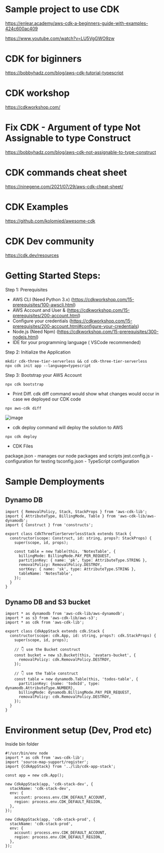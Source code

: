 # Sample project to use CDK
https://enlear.academy/aws-cdk-a-beginners-guide-with-examples-424c600ac409

https://www.youtube.com/watch?v=LU5VgGWO9zw

# CDK for biginners
https://bobbyhadz.com/blog/aws-cdk-tutorial-typescript

# CDK workshop
https://cdkworkshop.com/


# Fix CDK - Argument of type Not Assignable to type Construct
https://bobbyhadz.com/blog/aws-cdk-not-assignable-to-type-construct

# CDK commands cheat sheet

https://ninegene.com/2021/07/29/aws-cdk-cheat-sheet/

# CDK Examples
https://github.com/kolomied/awesome-cdk

# CDK Dev community
https://cdk.dev/resources

# Getting Started Steps:
Step 1: Prerequisites

* AWS CLI (Need Python 3.x) (https://cdkworkshop.com/15-prerequisites/100-awscli.html)
* AWS Account and User &  (https://cdkworkshop.com/15-prerequisites/200-account.html)
* Configure your credentials (https://cdkworkshop.com/15-prerequisites/200-account.html#configure-your-credentials)
* Node.js (Need Npm) (https://cdkworkshop.com/15-prerequisites/300-nodejs.html)
* IDE for your programming language ( VSCode recommended) 

Step 2: Initialize the Application

~~~
mkdir cdk-three-tier-serverless && cd cdk-three-tier-serverless
npx cdk init app --language=typescript
~~~

Step 3: Bootstrap your AWS Account
~~~
npx cdk bootstrap
~~~

* Print Diff. cdk diff command would show what changes would occur in case we deployed our CDK code

~~~
npx aws-cdk diff
~~~

![image](https://user-images.githubusercontent.com/17270996/166907372-f8861aac-90dd-4adf-beb7-12dee4dc2f81.png)

* cdk deploy command will deploy the solution to AWS
~~~
npx cdk deploy
~~~

* CDK Files

package.json - manages our node packages and scripts
jest.config.js - configuration for testing
tsconfig.json - TypeScript configuration

# Sample Demployments

## Dynamo DB

~~~
import { RemovalPolicy, Stack, StackProps } from 'aws-cdk-lib';
import { AttributeType, BillingMode, Table } from 'aws-cdk-lib/aws-dynamodb';
import { Construct } from 'constructs';

export class CdkThreeTierServerlessStack extends Stack {
  constructor(scope: Construct, id: string, props?: StackProps) {
    super(scope, id, props);

    const table = new Table(this, 'NotesTable', {
      billingMode: BillingMode.PAY_PER_REQUEST,
      partitionKey: { name: 'pk', type: AttributeType.STRING },
      removalPolicy: RemovalPolicy.DESTROY,
      sortKey: { name: 'sk', type: AttributeType.STRING },
      tableName: 'NotesTable',
    });
  }
}

~~~

## Dynamo DB and S3 bucket

~~~
import * as dynamodb from 'aws-cdk-lib/aws-dynamodb';
import * as s3 from 'aws-cdk-lib/aws-s3';
import * as cdk from 'aws-cdk-lib';

export class CdkAppStack extends cdk.Stack {
  constructor(scope: cdk.App, id: string, props?: cdk.StackProps) {
    super(scope, id, props);

    // 👇 use the Bucket construct
    const bucket = new s3.Bucket(this, 'avatars-bucket', {
      removalPolicy: cdk.RemovalPolicy.DESTROY,
    });

    // 👇 use the Table construct
    const table = new dynamodb.Table(this, 'todos-table', {
      partitionKey: {name: 'todoId', type: dynamodb.AttributeType.NUMBER},
      billingMode: dynamodb.BillingMode.PAY_PER_REQUEST,
      removalPolicy: cdk.RemovalPolicy.DESTROY,
    });
  }
}

~~~

# Environment setup (Dev, Prod etc)

Inside bin folder

~~~
#!/usr/bin/env node
import * as cdk from 'aws-cdk-lib';
import 'source-map-support/register';
import {CdkAppStack} from '../lib/cdk-app-stack';

const app = new cdk.App();

new CdkAppStack(app, 'cdk-stack-dev', {
  stackName: 'cdk-stack-dev',
  env: {
    account: process.env.CDK_DEFAULT_ACCOUNT,
    region: process.env.CDK_DEFAULT_REGION,
  },
});

new CdkAppStack(app, 'cdk-stack-prod', {
  stackName: 'cdk-stack-prod',
  env: {
    account: process.env.CDK_DEFAULT_ACCOUNT,
    region: process.env.CDK_DEFAULT_REGION,
  },
});
~~~

